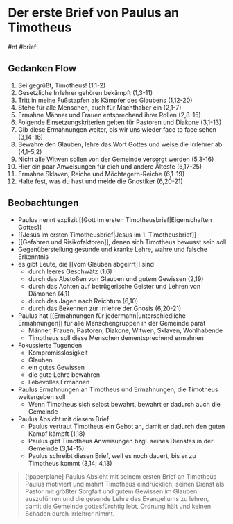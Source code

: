 # Der erste Brief von Paulus an Timotheus

#nt #brief

## Gedanken Flow

1. Sei gegrüßt, Timotheus! (1,1-2)
2. Gesetzliche Irrlehrer gehören bekämpft (1,3-11)
3. Tritt in meine Fußstapfen als Kämpfer des Glaubens (1,12-20)
4. Stehe für alle Menschen, auch für Machthaber ein (2,1-7)
5. Ermahne Männer und Frauen entsprechend ihrer Rollen (2,8-15)
6. Folgende Einsetzungskriterien gelten für Pastoren und Diakone (3,1-13)
7. Gib diese Ermahnungen weiter, bis wir uns wieder face to face sehen (3,14-16)
8. Bewahre den Glauben, lehre das Wort Gottes und weise die Irrlehrer ab (4,1-5,2)
9. Nicht alle Witwen sollen von der Gemeinde versorgt werden (5,3-16)
10. Hier ein paar Anweisungen für dich und andere Älteste (5,17-25)
11. Ermahne Sklaven, Reiche und Möchtegern-Reiche (6,1-19)
12. Halte fest, was du hast und meide die Gnostiker (6,20-21)

## Beobachtungen

- Paulus nennt explizit [[Gott im ersten Timotheusbrief|Eigenschaften Gottes]]
- [[Jesus im ersten Timotheusbrief|Jesus im 1. Timotheusbrief]]
- [[Gefahren und Risikofaktoren]], denen sich Timotheus bewusst sein soll
- Gegenüberstellung gesunde und kranke Lehre, wahre und falsche Erkenntnis
- es gibt Leute, die [[vom Glauben abgeirrt]] sind
	- durch leeres Geschwätz (1,6)
	- durch das Abstoßen von Glauben und gutem Gewissen (2,19)
	- durch das Achten auf betrügerische Geister und Lehren von Dämonen (4,1)
	- durch das Jagen nach Reichtum (6,10)
	- durch das Bekennen zur Irrlehre der Gnosis (6,20-21)
- Paulus hat [[Ermahnungen für jedermann|unterschiedliche Ermahnungen]] für alle Menschengruppen in der Gemeinde parat
	- Männer, Frauen, Pastoren, Diakone, Witwen, Sklaven, Wohlhabende
	- Timotheus soll diese Menschen dementsprechend ermahnen
- Fokussierte Tugenden
	- Kompromisslosigkeit
	- Glauben
	- ein gutes Gewissen
	- die gute Lehre bewahren
	- liebevolles Ermahnen
- Paulus Ermahnungen an Timotheus und Ermahnungen, die Timotheus weitergeben soll
	- Wenn Timotheus sich selbst bewahrt, bewahrt er dadurch auch die Gemeinde
- Paulus Absicht mit diesem Brief
	- Paulus vertraut Timotheus ein Gebot an, damit er dadurch den guten Kampf kämpft (1,18)
	- Paulus gibt Timotheus Anweisungen bzgl. seines Dienstes in der Gemeinde (3,14-15)
	- Paulus schreibt diesen Brief, weil es noch dauert, bis er zu Timotheus kommt (3,14; 4,13)

> [!paperplane] Paulus Absicht mit seinem ersten Brief an Timotheus
Paulus motiviert und mahnt Timotheus eindrücklich, seinen Dienst als Pastor mit größter Sorgfalt und gutem Gewissen im Glauben auszuführen und die gesunde Lehre des Evangeliums zu lehren, damit die Gemeinde gottesfürchtig lebt, Ordnung hält und  keinen Schaden durch Irrlehrer nimmt.